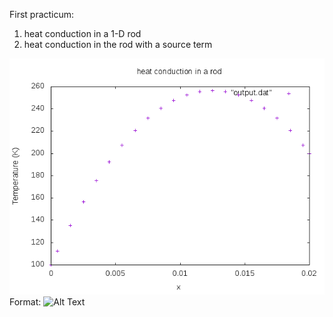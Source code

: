 First practicum:

1. heat conduction in a 1-D rod
2. heat conduction in the rod with a source term




![Heat conduction with source term](conduction01.png)
Format: ![Alt Text](url)

